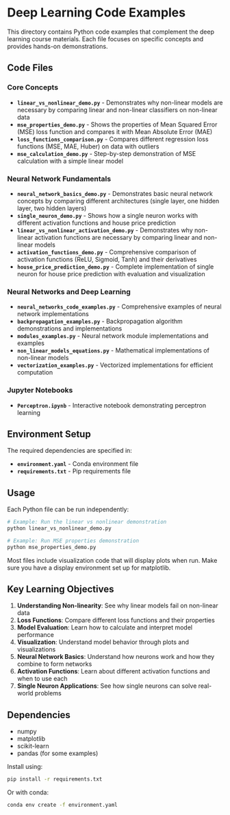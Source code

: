 # Deep Learning Code Examples

This directory contains Python code examples that complement the deep learning course materials. Each file focuses on specific concepts and provides hands-on demonstrations.

## Code Files

### Core Concepts

- **`linear_vs_nonlinear_demo.py`** - Demonstrates why non-linear models are necessary by comparing linear and non-linear classifiers on non-linear data
- **`mse_properties_demo.py`** - Shows the properties of Mean Squared Error (MSE) loss function and compares it with Mean Absolute Error (MAE)
- **`loss_functions_comparison.py`** - Compares different regression loss functions (MSE, MAE, Huber) on data with outliers
- **`mse_calculation_demo.py`** - Step-by-step demonstration of MSE calculation with a simple linear model

### Neural Network Fundamentals

- **`neural_network_basics_demo.py`** - Demonstrates basic neural network concepts by comparing different architectures (single layer, one hidden layer, two hidden layers)
- **`single_neuron_demo.py`** - Shows how a single neuron works with different activation functions and house price prediction
- **`linear_vs_nonlinear_activation_demo.py`** - Demonstrates why non-linear activation functions are necessary by comparing linear and non-linear models
- **`activation_functions_demo.py`** - Comprehensive comparison of activation functions (ReLU, Sigmoid, Tanh) and their derivatives
- **`house_price_prediction_demo.py`** - Complete implementation of single neuron for house price prediction with evaluation and visualization

### Neural Networks and Deep Learning

- **`neural_networks_code_examples.py`** - Comprehensive examples of neural network implementations
- **`backpropagation_examples.py`** - Backpropagation algorithm demonstrations and implementations
- **`modules_examples.py`** - Neural network module implementations and examples
- **`non_linear_models_equations.py`** - Mathematical implementations of non-linear models
- **`vectorization_examples.py`** - Vectorized implementations for efficient computation

### Jupyter Notebooks

- **`Perceptron.ipynb`** - Interactive notebook demonstrating perceptron learning

## Environment Setup

The required dependencies are specified in:
- **`environment.yaml`** - Conda environment file
- **`requirements.txt`** - Pip requirements file

## Usage

Each Python file can be run independently:

```bash
# Example: Run the linear vs nonlinear demonstration
python linear_vs_nonlinear_demo.py

# Example: Run MSE properties demonstration
python mse_properties_demo.py
```

Most files include visualization code that will display plots when run. Make sure you have a display environment set up for matplotlib.

## Key Learning Objectives

1. **Understanding Non-linearity**: See why linear models fail on non-linear data
2. **Loss Functions**: Compare different loss functions and their properties
3. **Model Evaluation**: Learn how to calculate and interpret model performance
4. **Visualization**: Understand model behavior through plots and visualizations
5. **Neural Network Basics**: Understand how neurons work and how they combine to form networks
6. **Activation Functions**: Learn about different activation functions and when to use each
7. **Single Neuron Applications**: See how single neurons can solve real-world problems

## Dependencies

- numpy
- matplotlib
- scikit-learn
- pandas (for some examples)

Install using:
```bash
pip install -r requirements.txt
```

Or with conda:
```bash
conda env create -f environment.yaml
```
